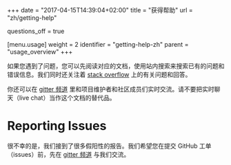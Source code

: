 +++
date = "2017-04-15T14:39:04+02:00"
title = "获得帮助"
url = "zh/getting-help"

questions_off = true

[menu.usage]
  weight = 2
  identifier = "getting-help-zh"
  parent = "usage_overview"
+++

<!--If you are experiencing issues please be sure to read the documentation and search for existing issues and error messages using site search. We monitor [stack overflow](http://stackoverflow.com/questions/tagged/drone.io) for questions and answers.-->

如果您遇到了问题，您可以先阅读对应的文档，使用站内搜索来搜索已有的问题和错误信息。我们同时还关注着 [stack overflow](http://stackoverflow.com/questions/tagged/drone.io)  上的有关问题和回答。

<!--You can also chat live with project maintainers and community members in our [gitter channel](gitter.im/drone/drone). Please do not use live chat as a replacement for this documentation.-->

你还可以在 [gitter 频道](gitter.im/drone/drone) 里和项目维护者和社区成员们实时交流。请不要把实时聊天（live chat）当作这个文档的替代品。

# Reporting Issues

<!--We unfortunately receive a large number of false positive issues. We ask that you discuss potential problems in our [gitter channel](gitter.im/drone/drone) before creating github issues.-->

很不幸的是，我们接到了很多假阳性的报告。我们希望您在提交 GitHub 工单（issues）前，先在 [gitter 频道](gitter.im/drone/drone) 与我们交流。
